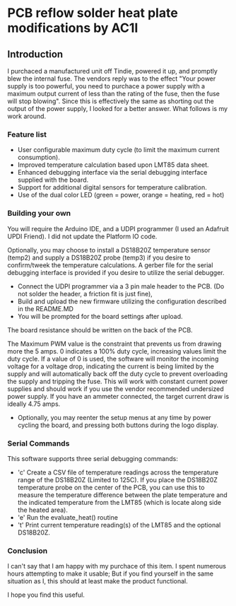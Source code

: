# PCB reflow solder heat plate modifications by AC1I

## Introduction

I purchaced a manufactured unit off Tindie, powered it up, and promptly blew the internal fuse. 
The vendors reply was to the effect "Your power supply is too powerful, you need to purchace a 
power supply with a maximum output current of less than the rating of the fuse, then the fuse will stop blowing".
Since this is effectively the same as shorting out the output of the power supply, I looked for a better answer. 
What follows is my work around.

### Feature list

- User configurable maximum duty cycle (to limit the maximum current consumption).
- Improved temperature calculation based upon LMT85 data sheet.
- Enhanced debugging interface via the serial debugging interface supplied with the board.
- Support for additional digital sensors for temperature calibration.
- Use of the dual color LED (green = power, orange = heating, red = hot)

### Building your own

You will require the Arduino IDE, and a UDPI programmer (I used an Adafruit UPDI Friend). 
I did not update the Platform IO code.


Optionally, you may choose to install a DS18B20Z temperature sensor (temp2) and supply a DS18B20Z probe (temp3) if you desire 
to confirm/tweek the temperature calculations. A gerber file for the serial debugging interface is provided if you 
desire to utilize the serial debugger.

- Connect the UDPI programmer via a 3 pin male header to the PCB. (Do not solder the header, a friction fit is just fine),
- Build and upload the new firmware utilizing the configuration described in the README.MD
- You will be prompted for the board settings after upload. 

The board resistance should be written on the back of the PCB. 

The Maximum PWM value is the constraint that prevents us from drawing more the 5 amps. 0 indicates a 100% duty cycle, 
increasing values limit the duty cycle. If a value of 0 is used, the software will monitor the incoming voltage for a 
voltage drop, indicating the current is being limited by the supply and will automatically back off the duty cycle to 
prevent overloading the supply and tripping the fuse. This will work with constant current power supplies and should work 
if you use the vendor recommended undersized power supply. If you have an ammeter connected, the target current draw is 
ideally 4.75 amps.
- Optionally, you may reenter the setup menus at any time by power cycling the board, and pressing both buttons during the 
logo display.

### Serial Commands
This software supports three serial debugging commands:
- 'c' Create a CSV file of temperature readings across the temperature range of the DS18B20Z (Limited to 125C). 
If you place the DS18B20Z temperature probe on the center of the PCB, you can use this to measure the temperature 
difference between the plate temperature and the indicated temperature from the LMT85 (which is locate along side 
the heated area).
- 'e' Run the evaluate_heat() routine
- 't' Print current temperature reading(s) of the LMT85 and the optional DS18B20Z.

### Conclusion
I can't say that I am happy with my purchace of this item. I spent numerous hours attempting to make it usable; But if 
you find yourself in the same situation as I, this should at least make the product functional.

I hope you find this useful.
